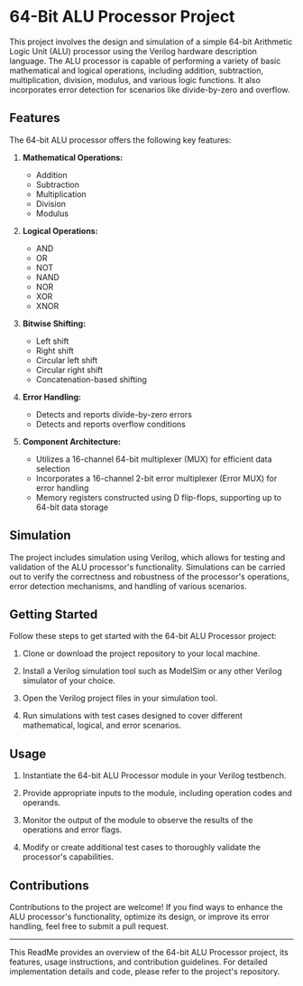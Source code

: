 # 64-Bit ALU Processor Project

This project involves the design and simulation of a simple 64-bit Arithmetic Logic Unit (ALU) processor using the Verilog hardware description language. The ALU processor is capable of performing a variety of basic mathematical and logical operations, including addition, subtraction, multiplication, division, modulus, and various logic functions. It also incorporates error detection for scenarios like divide-by-zero and overflow.

## Features

The 64-bit ALU processor offers the following key features:

1. **Mathematical Operations:**
   - Addition
   - Subtraction
   - Multiplication
   - Division
   - Modulus

2. **Logical Operations:**
   - AND
   - OR
   - NOT
   - NAND
   - NOR
   - XOR
   - XNOR

3. **Bitwise Shifting:**
   - Left shift
   - Right shift
   - Circular left shift
   - Circular right shift
   - Concatenation-based shifting

4. **Error Handling:**
   - Detects and reports divide-by-zero errors
   - Detects and reports overflow conditions

5. **Component Architecture:**
   - Utilizes a 16-channel 64-bit multiplexer (MUX) for efficient data selection
   - Incorporates a 16-channel 2-bit error multiplexer (Error MUX) for error handling
   - Memory registers constructed using D flip-flops, supporting up to 64-bit data storage

## Simulation

The project includes simulation using Verilog, which allows for testing and validation of the ALU processor's functionality. Simulations can be carried out to verify the correctness and robustness of the processor's operations, error detection mechanisms, and handling of various scenarios.

## Getting Started

Follow these steps to get started with the 64-bit ALU Processor project:

1. Clone or download the project repository to your local machine.

2. Install a Verilog simulation tool such as ModelSim or any other Verilog simulator of your choice.

3. Open the Verilog project files in your simulation tool.

4. Run simulations with test cases designed to cover different mathematical, logical, and error scenarios.

## Usage

1. Instantiate the 64-bit ALU Processor module in your Verilog testbench.

2. Provide appropriate inputs to the module, including operation codes and operands.

3. Monitor the output of the module to observe the results of the operations and error flags.

4. Modify or create additional test cases to thoroughly validate the processor's capabilities.

## Contributions

Contributions to the project are welcome! If you find ways to enhance the ALU processor's functionality, optimize its design, or improve its error handling, feel free to submit a pull request.

---

This ReadMe provides an overview of the 64-bit ALU Processor project, its features, usage instructions, and contribution guidelines. For detailed implementation details and code, please refer to the project's repository.
